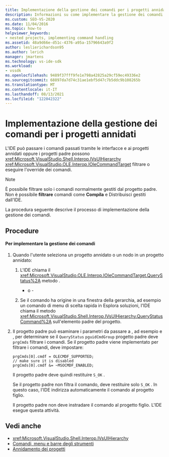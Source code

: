 ```yaml
---
title: Implementazione della gestione dei comandi per i progetti annidati | Microsoft Docs
description: Informazioni su come implementare la gestione dei comandi per i progetti annidati nell Visual Studio di sviluppo integrato (IDE).
ms.custom: SEO-VS-2020
ms.date: 11/04/2016
ms.topic: how-to
helpviewer_keywords:
- nested projects, implementing command handling
ms.assetid: 48a9d66e-d51c-4376-a95a-15796643a9f2
author: leslierichardson95
ms.author: lerich
manager: jmartens
ms.technology: vs-ide-sdk
ms.workload:
- vssdk
ms.openlocfilehash: 9489f37fff9fe1e798a42825a29cf59ec49336e2
ms.sourcegitcommit: 68897da7d74c31ae1ebf5d47c7b5ddc9b108265b
ms.translationtype: MT
ms.contentlocale: it-IT
ms.lasthandoff: 08/13/2021
ms.locfileid: "122042322"
---
```

# <a name="implementing-command-handling-for-nested-projects"></a>Implementazione della gestione dei comandi per i progetti annidati
L'IDE può passare i comandi passati tramite le interfacce e ai progetti annidati oppure i progetti padre possono <xref:Microsoft.VisualStudio.Shell.Interop.IVsUIHierarchy> <xref:Microsoft.VisualStudio.OLE.Interop.IOleCommandTarget> filtrare o eseguire l'override dei comandi.

> [!NOTE]
> È possibile filtrare solo i comandi normalmente gestiti dal progetto padre. Non è possibile **filtrare** comandi come **Compila** e Distribuisci gestiti dall'IDE.

 La procedura seguente descrive il processo di implementazione della gestione dei comandi.

## <a name="procedures"></a>Procedure

#### <a name="to-implement-command-handling"></a>Per implementare la gestione dei comandi

1. Quando l'utente seleziona un progetto annidato o un nodo in un progetto annidato:

   1. L'IDE chiama il <xref:Microsoft.VisualStudio.OLE.Interop.IOleCommandTarget.QueryStatus%2A> metodo .

      - o -

   2. Se il comando ha origine in una finestra della gerarchia, ad esempio un comando di menu di scelta rapida in Esplora soluzioni, l'IDE chiama il metodo <xref:Microsoft.VisualStudio.Shell.Interop.IVsUIHierarchy.QueryStatusCommand%2A> sull'elemento padre del progetto.

2. Il progetto padre può esaminare i parametri da passare a , ad esempio e , per determinare se il `QueryStatus` `pguidCmdGroup` progetto padre deve `prgCmds` filtrare i comandi. Se il progetto padre viene implementato per filtrare i comandi, deve impostare:

   ```
   prgCmds[0].cmdf = OLECMDF_SUPPORTED;
   // make sure it is disabled
   prgCmds[0].cmdf &= ~MSOCMDF_ENABLED;
   ```

    Il progetto padre deve quindi restituire `S_OK` .

    Se il progetto padre non filtra il comando, deve restituire solo `S_OK` . In questo caso, l'IDE indirizza automaticamente il comando al progetto figlio.

    Il progetto padre non deve instradare il comando al progetto figlio. L'IDE esegue questa attività.

## <a name="see-also"></a>Vedi anche
- <xref:Microsoft.VisualStudio.Shell.Interop.IVsUIHierarchy>
- [Comandi, menu e barre degli strumenti](../../extensibility/internals/commands-menus-and-toolbars.md)
- [Annidamento dei progetti](../../extensibility/internals/nesting-projects.md)
